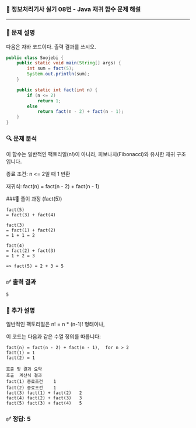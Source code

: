 ### 📘 정보처리기사 실기 08번 - Java 재귀 함수 문제 해설

---

### 🔹 문제 설명

다음은 자바 코드이다. 출력 결과를 쓰시오.

```java
public class Soojebi {
    public static void main(String[] args) {
        int sum = fact(5);
        System.out.println(sum);
    }

    public static int fact(int n) {
        if (n <= 2)
            return 1;
        else
            return fact(n - 2) + fact(n - 1);
    }
}
```

### 🔍 문제 분석
이 함수는 일반적인 팩토리얼(n!)이 아니라, 피보나치(Fibonacci)와 유사한 재귀 구조입니다.

종료 조건: n <= 2일 때 1 반환

재귀식: fact(n) = fact(n - 2) + fact(n - 1)

###🧠 풀이 과정 (fact(5))
```
fact(5)
= fact(3) + fact(4)

fact(3)
= fact(1) + fact(2)
= 1 + 1 = 2

fact(4)
= fact(2) + fact(3)
= 1 + 2 = 3

=> fact(5) = 2 + 3 = 5
```

### ✅ 출력 결과
```
5
```

### 📝 추가 설명
일반적인 팩토리얼은 n! = n * (n-1)! 형태이나,

이 코드는 다음과 같은 수열 정의를 따릅니다:

```
fact(n) = fact(n - 2) + fact(n - 1),  for n > 2
fact(1) = 1
fact(2) = 1
```
```
호출 및 결과 요약
호출	계산식	결과
fact(1)	종료조건	1
fact(2)	종료조건	1
fact(3)	fact(1) + fact(2)	2
fact(4)	fact(2) + fact(3)	3
fact(5)	fact(3) + fact(4)	5
```

### ✅ 정답: 5
